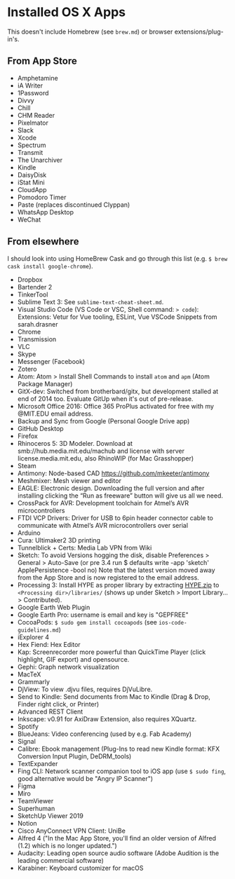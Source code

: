 # Installed OS X Apps
This doesn't include Homebrew (see `brew.md`) or browser extensions/plug-in's.

## From App Store
- Amphetamine
- iA Writer
- 1Password
- Divvy
- Chill
- CHM Reader
- Pixelmator
- Slack
- Xcode
- Spectrum
- Transmit
- The Unarchiver
- Kindle
- DaisyDisk
- iStat Mini
- CloudApp
- Pomodoro Timer
- Paste (replaces discontinued Clyppan)
- WhatsApp Desktop
- WeChat

## From elsewhere
I should look into using HomeBrew Cask and go through this list (e.g. `$ brew cask install google-chrome`).

- Dropbox
- Bartender 2
- TinkerTool
- Sublime Text 3: See `sublime-text-cheat-sheet.md`.
- Visual Studio Code (VS Code or VSC, Shell command: `> code`): Extensions: Vetur for Vue tooling, ESLint, Vue VSCode Snippets from sarah.drasner
- Chrome
- Transmission
- VLC
- Skype
- Messenger (Facebook)
- Zotero
- Atom: Atom > Install Shell Commands to install `atom` and `apm` (Atom Package Manager)
- GitX-dev: Switched from brotherbard/gitx, but development stalled at end of 2014 too. Evaluate GitUp when it's out of pre-release.
- Microsoft Office 2016: Office 365 ProPlus activated for free with my @MIT.EDU email address.
- Backup and Sync from Google (Personal Google Drive app)
- GitHub Desktop
- Firefox
- Rhinoceros 5: 3D Modeler. Download at smb://hub.media.mit.edu/machub and license with server license.media.mit.edu, also RhinoWIP (for Mac Grasshopper)
- Steam
- Antimony: Node-based CAD https://github.com/mkeeter/antimony
- Meshmixer: Mesh viewer and editor
- EAGLE: Electronic design. Downloading the full version and after installing clicking the “Run as freeware” button will give us all we need.
- CrossPack for AVR: Development toolchain for Atmel’s AVR microcontrollers
- FTDI VCP Drivers: Driver for USB to 6pin header connector cable to communicate with Atmel’s AVR microcontrollers over serial
- Arduino
- Cura: Ultimaker2 3D printing
- Tunnelblick + Certs: Media Lab VPN from Wiki
- Sketch: To avoid Versions hogging the disk, disable Preferences > General > Auto-Save (or pre 3.4 run $ defaults write -app 'sketch' ApplePersistence -bool no) Note that the latest version moved away from the App Store and is now registered to the email address.
- Processing 3: Install HYPE as proper library by extracting [HYPE.zip](https://github.com/hype/HYPE_Processing/blob/master/distribution/HYPE.zip) to `<Processing dir>/libraries/` (shows up under Sketch > Import Library… > Contributed).
- Google Earth Web Plugin
- Google Earth Pro: username is email and key is "GEPFREE"
- CocoaPods: `$ sudo gem install cocoapods` (see `ios-code-guidelines.md`)
- iExplorer 4
- Hex Fiend: Hex Editor
- Kap: Screenrecorder more powerful than QuickTime Player (click highlight, GIF export) and opensource.
- Gephi: Graph network visualization
- MacTeX
- Grammarly
- DjView: To view .djvu files, requires DjVuLibre.
- Send to Kindle: Send documents from Mac to Kindle (Drag & Drop, Finder right click, or Printer)
- Advanced REST Client
- Inkscape: v0.91 for AxiDraw Extension, also requires XQuartz.
- Spotify
- BlueJeans: Video conferencing (used by e.g. Fab Academy)
- Signal
- Calibre: Ebook management (Plug-Ins to read new Kindle format: KFX Conversion Input Plugin, DeDRM_tools)
- TextExpander
- Fing CLI: Network scanner companion tool to iOS app (use `$ sudo fing`, good alternative would be "Angry IP Scanner")
- Figma
- Miro
- TeamViewer
- Superhuman
- SketchUp Viewer 2019
- Notion
- Cisco AnyConnect VPN Client: UniBe
- Alfred 4 ("In the Mac App Store, you'll find an older version of Alfred (1.2) which is no longer updated.")
- Audacity: Leading open source audio software (Adobe Audition is the leading commercial software)
- Karabiner: Keyboard customizer for macOS
